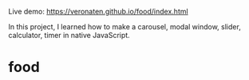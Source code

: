 Live demo: https://veronaten.github.io/food/index.html


In this project, I learned how to make a carousel, modal window, slider, calculator, timer in native JavaScript.
# food

